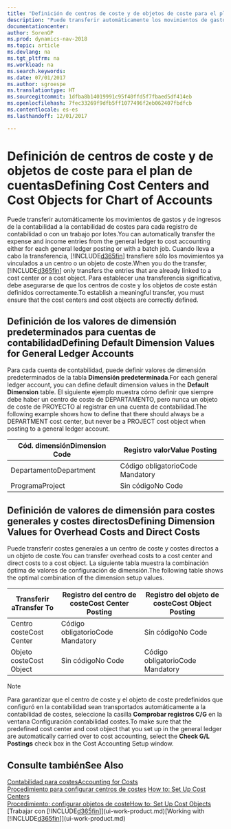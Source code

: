 ```yaml
---
title: "Definición de centros de coste y de objetos de coste para el plan de cuentas"
description: "Puede transferir automáticamente los movimientos de gastos y de ingresos de la contabilidad a la contabilidad de costes para cada registro de contabilidad o con un trabajo por lotes. Cuando lleva a cabo la transferencia, el sistema transfiere sólo los movimientos ya vinculados a un centro o un objeto de coste. Para establecer una transferencia significativa, debe asegurarse de que los centros de coste y los objetos de coste están definidos correctamente."
documentationcenter: 
author: SorenGP
ms.prod: dynamics-nav-2018
ms.topic: article
ms.devlang: na
ms.tgt_pltfrm: na
ms.workload: na
ms.search.keywords: 
ms.date: 07/01/2017
ms.author: sgroespe
ms.translationtype: HT
ms.sourcegitcommit: 1dfba8b14019991c95f40ffd5f7fbaed5df414eb
ms.openlocfilehash: 7fec33269f9dfb5ff1077496f2eb062407fbdfcb
ms.contentlocale: es-es
ms.lasthandoff: 12/01/2017

---
```

# <a name="defining-cost-centers-and-cost-objects-for-chart-of-accounts"></a><span data-ttu-id="448b7-105">Definición de centros de coste y de objetos de coste para el plan de cuentas</span><span class="sxs-lookup"><span data-stu-id="448b7-105">Defining Cost Centers and Cost Objects for Chart of Accounts</span></span>
<span data-ttu-id="448b7-106">Puede transferir automáticamente los movimientos de gastos y de ingresos de la contabilidad a la contabilidad de costes para cada registro de contabilidad o con un trabajo por lotes.</span><span class="sxs-lookup"><span data-stu-id="448b7-106">You can automatically transfer the expense and income entries from the general ledger to cost accounting either for each general ledger posting or with a batch job.</span></span> <span data-ttu-id="448b7-107">Cuando lleva a cabo la transferencia, [!INCLUDE[d365fin](includes/d365fin_md.md)] transfiere sólo los movimientos ya vinculados a un centro o un objeto de coste.</span><span class="sxs-lookup"><span data-stu-id="448b7-107">When you do the transfer, [!INCLUDE[d365fin](includes/d365fin_md.md)] only transfers the entries that are already linked to a cost center or a cost object.</span></span> <span data-ttu-id="448b7-108">Para establecer una transferencia significativa, debe asegurarse de que los centros de coste y los objetos de coste están definidos correctamente.</span><span class="sxs-lookup"><span data-stu-id="448b7-108">To establish a meaningful transfer, you must ensure that the cost centers and cost objects are correctly defined.</span></span>  

## <a name="defining-default-dimension-values-for-general-ledger-accounts"></a><span data-ttu-id="448b7-109">Definición de los valores de dimensión predeterminados para cuentas de contabilidad</span><span class="sxs-lookup"><span data-stu-id="448b7-109">Defining Default Dimension Values for General Ledger Accounts</span></span>  
<span data-ttu-id="448b7-110">Para cada cuenta de contabilidad, puede definir valores de dimensión predeterminados de la tabla **Dimensión predeterminada**.</span><span class="sxs-lookup"><span data-stu-id="448b7-110">For each general ledger account, you can define default dimension values in the **Default Dimension** table.</span></span> <span data-ttu-id="448b7-111">El siguiente ejemplo muestra cómo definir que siempre debe haber un centro de coste de DEPARTAMENTO, pero nunca un objeto de coste de PROYECTO al registrar en una cuenta de contabilidad.</span><span class="sxs-lookup"><span data-stu-id="448b7-111">The following example shows how to define that there should always be a DEPARTMENT cost center, but never be a PROJECT cost object when posting to a general ledger account.</span></span>  

|<span data-ttu-id="448b7-112">**Cód. dimensión**</span><span class="sxs-lookup"><span data-stu-id="448b7-112">**Dimension Code**</span></span>|<span data-ttu-id="448b7-113">**Registro valor**</span><span class="sxs-lookup"><span data-stu-id="448b7-113">**Value Posting**</span></span>|  
|------------------------------------------|-----------------------------------------|  
|<span data-ttu-id="448b7-114">Departamento</span><span class="sxs-lookup"><span data-stu-id="448b7-114">Department</span></span>|<span data-ttu-id="448b7-115">Código obligatorio</span><span class="sxs-lookup"><span data-stu-id="448b7-115">Code Mandatory</span></span>|  
|<span data-ttu-id="448b7-116">Programa</span><span class="sxs-lookup"><span data-stu-id="448b7-116">Project</span></span>|<span data-ttu-id="448b7-117">Sin código</span><span class="sxs-lookup"><span data-stu-id="448b7-117">No Code</span></span>|  

## <a name="defining-dimension-values-for-overhead-costs-and-direct-costs"></a><span data-ttu-id="448b7-118">Definición de valores de dimensión para costes generales y costes directos</span><span class="sxs-lookup"><span data-stu-id="448b7-118">Defining Dimension Values for Overhead Costs and Direct Costs</span></span>  
 <span data-ttu-id="448b7-119">Puede transferir costes generales a un centro de coste y costes directos a un objeto de coste.</span><span class="sxs-lookup"><span data-stu-id="448b7-119">You can transfer overhead costs to a cost center and direct costs to a cost object.</span></span> <span data-ttu-id="448b7-120">La siguiente tabla muestra la combinación óptima de valores de configuración de dimensión.</span><span class="sxs-lookup"><span data-stu-id="448b7-120">The following table shows the optimal combination of the dimension setup values.</span></span>  

|<span data-ttu-id="448b7-121">Transferir a</span><span class="sxs-lookup"><span data-stu-id="448b7-121">Transfer To</span></span>|<span data-ttu-id="448b7-122">Registro del centro de coste</span><span class="sxs-lookup"><span data-stu-id="448b7-122">Cost Center Posting</span></span>|<span data-ttu-id="448b7-123">Registro del objeto de coste</span><span class="sxs-lookup"><span data-stu-id="448b7-123">Cost Object Posting</span></span>|  
|-----------------|-------------------------|-------------------------|  
|<span data-ttu-id="448b7-124">Centro coste</span><span class="sxs-lookup"><span data-stu-id="448b7-124">Cost Center</span></span>|<span data-ttu-id="448b7-125">Código obligatorio</span><span class="sxs-lookup"><span data-stu-id="448b7-125">Code Mandatory</span></span>|<span data-ttu-id="448b7-126">Sin código</span><span class="sxs-lookup"><span data-stu-id="448b7-126">No Code</span></span>|  
|<span data-ttu-id="448b7-127">Objeto coste</span><span class="sxs-lookup"><span data-stu-id="448b7-127">Cost Object</span></span>|<span data-ttu-id="448b7-128">Sin código</span><span class="sxs-lookup"><span data-stu-id="448b7-128">No Code</span></span>|<span data-ttu-id="448b7-129">Código obligatorio</span><span class="sxs-lookup"><span data-stu-id="448b7-129">Code Mandatory</span></span>|  

> [!NOTE]  
>  <span data-ttu-id="448b7-130">Para garantizar que el centro de coste y el objeto de coste predefinidos que configuró en la contabilidad sean transportados automáticamente a la contabilidad de costes, seleccione la casilla **Comprobar registros C/G** en la ventana Configuración contabilidad costes.</span><span class="sxs-lookup"><span data-stu-id="448b7-130">To make sure that the predefined cost center and cost object that you set up in the general ledger are automatically carried over to cost accounting, select the **Check G/L Postings** check box in the Cost Accounting Setup window.</span></span>  

## <a name="see-also"></a><span data-ttu-id="448b7-131">Consulte también</span><span class="sxs-lookup"><span data-stu-id="448b7-131">See Also</span></span>  
[<span data-ttu-id="448b7-132">Contabilidad para costes</span><span class="sxs-lookup"><span data-stu-id="448b7-132">Accounting for Costs</span></span>](finance-manage-cost-accounting.md)  
<span data-ttu-id="448b7-133">[Procedimiento para configurar centros de costes](finance-how-to-set-up-cost-centers.md) </span><span class="sxs-lookup"><span data-stu-id="448b7-133">[How to: Set Up Cost Centers](finance-how-to-set-up-cost-centers.md) </span></span>  
[<span data-ttu-id="448b7-134">Procedimiento: configurar objetos de coste</span><span class="sxs-lookup"><span data-stu-id="448b7-134">How to: Set Up Cost Objects</span></span>](finance-how-to-set-up-cost-objects.md)  
<span data-ttu-id="448b7-135">[Trabajar con [!INCLUDE[d365fin](includes/d365fin_md.md)]](ui-work-product.md)</span><span class="sxs-lookup"><span data-stu-id="448b7-135">[Working with [!INCLUDE[d365fin](includes/d365fin_md.md)]](ui-work-product.md)</span></span>

